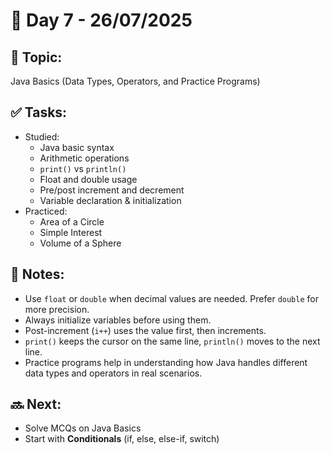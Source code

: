 # 📅 Day 7 - 26/07/2025

## 📘 Topic:
Java Basics (Data Types, Operators, and Practice Programs)

## ✅ Tasks:
- Studied: 
  - Java basic syntax
  - Arithmetic operations
  - `print()` vs `println()`
  - Float and double usage
  - Pre/post increment and decrement
  - Variable declaration & initialization
- Practiced:
  - Area of a Circle
  - Simple Interest
  - Volume of a Sphere

## 🧠 Notes:
- Use `float` or `double` when decimal values are needed. Prefer `double` for more precision.
- Always initialize variables before using them.
- Post-increment (`i++`) uses the value first, then increments.
- `print()` keeps the cursor on the same line, `println()` moves to the next line.
- Practice programs help in understanding how Java handles different data types and operators in real scenarios.

## 🔜 Next:
- Solve MCQs on Java Basics
- Start with **Conditionals** (if, else, else-if, switch)
